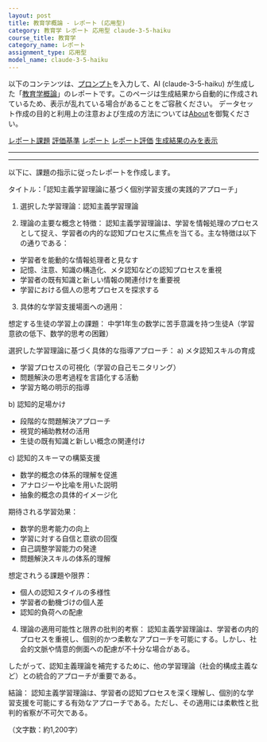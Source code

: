 ```yaml
---
layout: post
title: 教育学概論 - レポート (応用型)
category: 教育学 レポート 応用型 claude-3-5-haiku
course_title: 教育学
category_name: レポート
assignment_type: 応用型
model_name: claude-3-5-haiku
---
```


以下のコンテンツは、[プロンプト](http://127.0.0.1:8000/generated/教育学/claude-3-5-haiku/prompt_レポート-応用型.md)を入力して、AI (claude-3-5-haiku) が生成した「[教育学概論](/contents/教育学/)」のレポートです。このページは生成結果から自動的に作成されているため、表示が乱れている場合があることをご容赦ください。
データセット作成の目的と利用上の注意および生成の方法については[About](/About)を御覧ください。

[レポート課題](../レポート課題-応用型)
[評価基準](../評価基準-応用型)
[レポート](../レポート-応用型)
[レポート評価](../レポート評価-応用型)
[生成結果のみを表示](http://127.0.0.1:8000/generated/教育学/claude-3-5-haiku/レポート-応用型.md)
  

***
***
  
以下に、課題の指示に従ったレポートを作成します。

タイトル：「認知主義学習理論に基づく個別学習支援の実践的アプローチ」

1. 選択した学習理論：認知主義学習理論

2. 理論の主要な概念と特徴：
認知主義学習理論は、学習を情報処理のプロセスとして捉え、学習者の内的な認知プロセスに焦点を当てる。主な特徴は以下の通りである：
- 学習者を能動的な情報処理者と見なす
- 記憶、注意、知識の構造化、メタ認知などの認知プロセスを重視
- 学習者の既有知識と新しい情報の関連付けを重要視
- 学習における個人の思考プロセスを探求する

3. 具体的な学習支援場面への適用：

想定する生徒の学習上の課題：
中学1年生の数学に苦手意識を持つ生徒A（学習意欲の低下、数学的思考の困難）

選択した学習理論に基づく具体的な指導アプローチ：
a) メタ認知スキルの育成
- 学習プロセスの可視化（学習の自己モニタリング）
- 問題解決の思考過程を言語化する活動
- 学習方略の明示的指導

b) 認知的足場かけ
- 段階的な問題解決アプローチ
- 視覚的補助教材の活用
- 生徒の既有知識と新しい概念の関連付け

c) 認知的スキーマの構築支援
- 数学的概念の体系的理解を促進
- アナロジーや比喩を用いた説明
- 抽象的概念の具体的イメージ化

期待される学習効果：
- 数学的思考能力の向上
- 学習に対する自信と意欲の回復
- 自己調整学習能力の発達
- 問題解決スキルの体系的理解

想定されうる課題や限界：
- 個人の認知スタイルの多様性
- 学習者の動機づけの個人差
- 認知的負荷への配慮

4. 理論の適用可能性と限界の批判的考察：
認知主義学習理論は、学習者の内的プロセスを重視し、個別的かつ柔軟なアプローチを可能にする。しかし、社会的文脈や情意的側面への配慮が不十分な場合がある。

したがって、認知主義理論を補完するために、他の学習理論（社会的構成主義など）との統合的アプローチが重要である。

結論：
認知主義学習理論は、学習者の認知プロセスを深く理解し、個別的な学習支援を可能にする有効なアプローチである。ただし、その適用には柔軟性と批判的省察が不可欠である。

（文字数：約1,200字）
